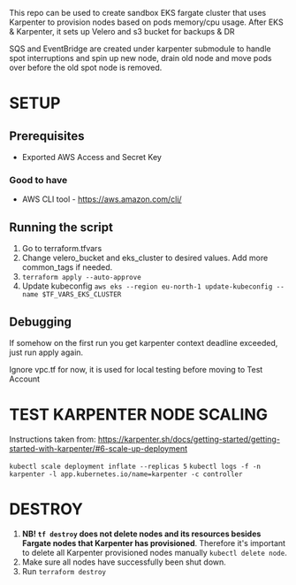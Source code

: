 This repo can be used to create sandbox EKS fargate cluster that uses Karpenter to provision nodes based on pods memory/cpu usage. After EKS & Karpenter, it sets up Velero and s3 bucket for backups & DR

SQS and EventBridge are created under karpenter submodule to handle spot interruptions and spin up new node, drain old node and move pods over before the old spot node is removed.

# SETUP

## Prerequisites
<!-- - AWS VPN client & connection. -->
- Exported AWS Access and Secret Key

### Good to have

- AWS CLI tool - https://aws.amazon.com/cli/

<!-- - ArgoCD CLI tool - https://argo-cd.readthedocs.io/en/stable/cli_installation/ -->

## Running the script

1. Go to terraform.tfvars 
1. Change velero_bucket and eks_cluster to desired values. Add more common_tags if needed.
1. `terraform apply --auto-approve`
1. Update kubeconfig `aws eks --region eu-north-1 update-kubeconfig --name $TF_VARS_EKS_CLUSTER`

## Debugging

If somehow on the first run you get karpenter context deadline exceeded, just run apply again.

Ignore vpc.tf for now, it is used for local testing before moving to Test Account

# TEST KARPENTER NODE SCALING

Instructions taken from: https://karpenter.sh/docs/getting-started/getting-started-with-karpenter/#6-scale-up-deployment

`kubectl scale deployment inflate --replicas 5`
`kubectl logs -f -n karpenter -l app.kubernetes.io/name=karpenter -c controller`

# DESTROY

1. **NB! `tf destroy` does not delete nodes and its resources besides Fargate nodes that Karpenter has provisioned**. Therefore it's important to delete all Karpenter provisioned nodes manually `kubectl delete node`.
2. Make sure all nodes have successfully been shut down.
3. Run `terraform destroy`
